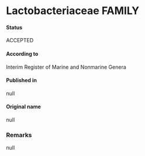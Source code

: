 # Lactobacteriaceae FAMILY

#### Status
ACCEPTED

#### According to
Interim Register of Marine and Nonmarine Genera

#### Published in
null

#### Original name
null

### Remarks
null